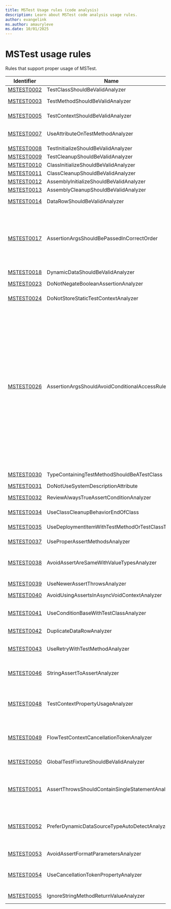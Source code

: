 ```yaml
---
title: MSTest Usage rules (code analysis)
description: Learn about MSTest code analysis usage rules.
author: evangelink
ms.author: amauryleve
ms.date: 10/01/2025
---
```


# MSTest usage rules

Rules that support proper usage of MSTest.

Identifier | Name | Description
-----------|------|------------
[MSTEST0002](mstest0002.md) | TestClassShouldBeValidAnalyzer | A test class is not following one or multiple points of the required test class layout.
[MSTEST0003](mstest0003.md) | TestMethodShouldBeValidAnalyzer | A test method is not following single or multiple points of the required test method layout.
[MSTEST0005](mstest0005.md) | TestContextShouldBeValidAnalyzer | A test context property is not following single or multiple points of the required test context layout.
[MSTEST0007](mstest0007.md) | UseAttributeOnTestMethodAnalyzer | A method that's not marked with <xref:Microsoft.VisualStudio.TestTools.UnitTesting.TestMethodAttribute> has one or more test attributes applied to it.
[MSTEST0008](mstest0008.md) | TestInitializeShouldBeValidAnalyzer | A method marked with `[TestInitialize]` should have valid layout.
[MSTEST0009](mstest0009.md) | TestCleanupShouldBeValidAnalyzer | A method marked with `[TestCleanup]` should have valid layout.
[MSTEST0010](mstest0010.md) | ClassInitializeShouldBeValidAnalyzer | A method marked with `[ClassInitialize]` should have valid layout.
[MSTEST0011](mstest0011.md) | ClassCleanupShouldBeValidAnalyzer | A method marked with `[ClassCleanup]` should have valid layout.
[MSTEST0012](mstest0012.md) | AssemblyInitializeShouldBeValidAnalyzer | A method marked with `[AssemblyInitialize]` should have valid layout.
[MSTEST0013](mstest0013.md) | AssemblyCleanupShouldBeValidAnalyzer | A method marked with `[AssemblyCleanup]` should have valid layout.
[MSTEST0014](mstest0014.md) | DataRowShouldBeValidAnalyzer | An instance of `[DataRow]` is not following one or multiple points of the required `DataRow` layout.
[MSTEST0017](mstest0017.md) | AssertionArgsShouldBePassedInCorrectOrder | This rule raises an issue when calls to `Assert.AreEqual`, `Assert.AreNotEqual`, `Assert.AreSame` or `Assert.AreNotSame` are following one or multiple of the patterns below:<br/><br/>- `actual` argument is a constant or literal value<br/>- `actual` argument variable starts with `expected`, `_expected` or `Expected`<br/>- `expected` or `notExpected` argument <br/>variable starts with `actual`<br/>- `actual` is not a local variable
[MSTEST0018](mstest0018.md) | DynamicDataShouldBeValidAnalyzer | A method marked with `[DynamicData]` should have valid layout.
[MSTEST0023](mstest0023.md) | DoNotNegateBooleanAssertionAnalyzer | This rule raises a diagnostic when a call to `Assert.IsTrue` or `Assert.IsFalse` contains a negated argument.
[MSTEST0024](mstest0024.md) | DoNotStoreStaticTestContextAnalyzer | This rule raises a diagnostic when an assignment to a `static` member of a `TestContext` parameter is done.
[MSTEST0026](mstest0026.md) | AssertionArgsShouldAvoidConditionalAccessRuleId | This rule raises a diagnostic when an argument containing a [null conditional operator](../../../csharp/language-reference/operators/member-access-operators.md#null-conditional-operators--and-) `(?.)` or `?[]` is passed to the assertion methods below:<br/><br/>- `Assert.IsTrue`<br/>- `Assert.IsFalse`<br/>- `Assert.AreEqual`<br/>- `Assert.AreNotEqual`<br/>- `Assert.AreSame`<br/>- `Assert.AreNotSame`<br/>- `CollectionAssert.AreEqual`<br/>- `CollectionAssert.AreNotEqual`<br/>- `CollectionAssert.AreEquivalent`<br/>- `CollectionAssert.AreNotEquivalent`<br/>- `CollectionAssert.Contains`<br/>- `CollectionAssert.DoesNotContain`<br/>- `CollectionAssert.AllItemsAreNotNull`<br/>- `CollectionAssert.AllItemsAreUnique`<br/>- `CollectionAssert.AllItemsAreInstancesOfType`<br/>- `CollectionAssert.IsSubsetOf`<br/>- `CollectionAssert.IsNotSubsetOf`<br/>- `StringAssert.Contains`<br/>- `StringAssert.StartsWith`<br/>- `StringAssert.EndsWith`<br/>- `StringAssert.Matches`<br/>- `StringAssert.DoesNotMatch`
[MSTEST0030](mstest0030.md) | TypeContainingTestMethodShouldBeATestClass | Type containing `[TestMethod]` should be marked with `[TestClass]`, otherwise the test method will be silently ignored.
[MSTEST0031](mstest0031.md) | DoNotUseSystemDescriptionAttribute | 'System.ComponentModel.DescriptionAttribute' has no effect in the context of tests.
[MSTEST0032](mstest0032.md) | ReviewAlwaysTrueAssertConditionAnalyzer | This rule raises a diagnostic when a call to an assertion produces an always-true condition.
[MSTEST0034](mstest0034.md) | UseClassCleanupBehaviorEndOfClass | This rule raises a diagnostic when `ClassCleanupBehavior.EndOfClass` isn't set with the `[ClassCleanup]`.
[MSTEST0035](mstest0035.md) | UseDeploymentItemWithTestMethodOrTestClassTitle | This rule raises a diagnostic when `[DeploymentItem]` isn't set on test class or test method.
[MSTEST0037](mstest0037.md) | UseProperAssertMethodsAnalyzer | The use of <xref:Microsoft.VisualStudio.TestTools.UnitTesting.Assert> methods in a specific way when there is a better alternative.
[MSTEST0038](mstest0038.md) | AvoidAssertAreSameWithValueTypesAnalyzer | The use of <xref:Microsoft.VisualStudio.TestTools.UnitTesting.Assert.AreSame%2A?displayProperty=nameWithType> or <xref:Microsoft.VisualStudio.TestTools.UnitTesting.Assert.AreNotSame*?displayProperty=nameWithType> with one or both arguments being a value type.
[MSTEST0039](mstest0039.md) | UseNewerAssertThrowsAnalyzer | The use of `Assert.ThrowsException` or `Assert.ThrowsExceptionAsync`, which are no longer recommended.
[MSTEST0040](mstest0040.md) | AvoidUsingAssertsInAsyncVoidContextAnalyzer | The use of any assertion method in an `async void` method, local function, or lambda.
[MSTEST0041](mstest0041.md) | UseConditionBaseWithTestClassAnalyzer | The use of an attribute that inherits from <xref:Microsoft.VisualStudio.TestTools.UnitTesting.ConditionBaseAttribute> on a class that is not marked with <xref:Microsoft.VisualStudio.TestTools.UnitTesting.TestClassAttribute>.
[MSTEST0042](mstest0042.md) | DuplicateDataRowAnalyzer | A test method has two or more [DataRow](xref:Microsoft.VisualStudio.TestTools.UnitTesting.DataRowAttribute) attributes that are equivalent.
[MSTEST0043](mstest0043.md) | UseRetryWithTestMethodAnalyzer | A method has an attribute that derives from <xref:Microsoft.VisualStudio.TestTools.UnitTesting.RetryBaseAttribute> and does not have an attribute that derives from <xref:Microsoft.VisualStudio.TestTools.UnitTesting.TestMethodAttribute>.
[MSTEST0046](mstest0046.md) | StringAssertToAssertAnalyzer | A test method uses <xref:Microsoft.VisualStudio.TestTools.UnitTesting.StringAssert> methods instead of equivalent <xref:Microsoft.VisualStudio.TestTools.UnitTesting.Assert> methods.
[MSTEST0048](mstest0048.md) | TestContextPropertyUsageAnalyzer | A fixture method (methods with <xref:Microsoft.VisualStudio.TestTools.UnitTesting.AssemblyInitializeAttribute>, <xref:Microsoft.VisualStudio.TestTools.UnitTesting.AssemblyCleanupAttribute>, <xref:Microsoft.VisualStudio.TestTools.UnitTesting.ClassInitializeAttribute>, or <xref:Microsoft.VisualStudio.TestTools.UnitTesting.ClassCleanupAttribute>) accesses restricted <xref:Microsoft.VisualStudio.TestTools.UnitTesting.TestContext> properties.
[MSTEST0049](mstest0049.md) | FlowTestContextCancellationTokenAnalyzer | A method call within a test context doesn't use the <xref:System.Threading.CancellationToken> available from <xref:Microsoft.VisualStudio.TestTools.UnitTesting.TestContext> when the called method has a parameter or overload that accepts a <xref:System.Threading.CancellationToken>.
[MSTEST0050](mstest0050.md) | GlobalTestFixtureShouldBeValidAnalyzer | A global test fixture method (marked with `GlobalTestInitializeAttribute` or `GlobalTestCleanupAttribute`) doesn't follow the required layout or has invalid configuration.
[MSTEST0051](mstest0051.md) | AssertThrowsShouldContainSingleStatementAnalyzer | A call to <xref:Microsoft.VisualStudio.TestTools.UnitTesting.Assert.Throws%2A>, <xref:Microsoft.VisualStudio.TestTools.UnitTesting.Assert.ThrowsAsync%2A>, <xref:Microsoft.VisualStudio.TestTools.UnitTesting.Assert.ThrowsExactly%2A>, or <xref:Microsoft.VisualStudio.TestTools.UnitTesting.Assert.ThrowsExactlyAsync%2A> contains multiple statements or no statements in the action delegate.
[MSTEST0052](mstest0052.md) | PreferDynamicDataSourceTypeAutoDetectAnalyzer | A <xref:Microsoft.VisualStudio.TestTools.UnitTesting.DynamicDataAttribute> explicitly specifies <xref:Microsoft.VisualStudio.TestTools.UnitTesting.DynamicDataSourceType.Property> or <xref:Microsoft.VisualStudio.TestTools.UnitTesting.DynamicDataSourceType.Method> instead of using the default <xref:Microsoft.VisualStudio.TestTools.UnitTesting.DynamicDataSourceType.AutoDetect>.
[MSTEST0053](mstest0053.md) | AvoidAssertFormatParametersAnalyzer | An assertion method call uses the `message` and `parameters` arguments for string formatting instead of using string interpolation.
[MSTEST0054](mstest0054.md) | UseCancellationTokenPropertyAnalyzer | A test method creates a new <xref:System.Threading.CancellationToken> or <xref:System.Threading.CancellationTokenSource> instead of using the <xref:Microsoft.VisualStudio.TestTools.UnitTesting.TestContext.CancellationToken?displayProperty=nameWithType> property.
[MSTEST0055](mstest0055.md) | IgnoreStringMethodReturnValueAnalyzer | A test method calls a string manipulation method (such as `ToUpper`, `ToLower`, `Trim`, `Replace`, `Substring`) but doesn't use the return value.
